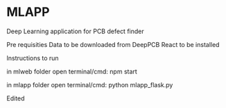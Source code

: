 # MLAPP
Deep Learning application for PCB defect finder

Pre requisities
Data to be downloaded from DeepPCB
React to be installed
   
Instructions to run

in mlweb folder open terminal/cmd: npm start

in mlapp folder open terminal/cmd: python mlapp_flask.py

Edited
